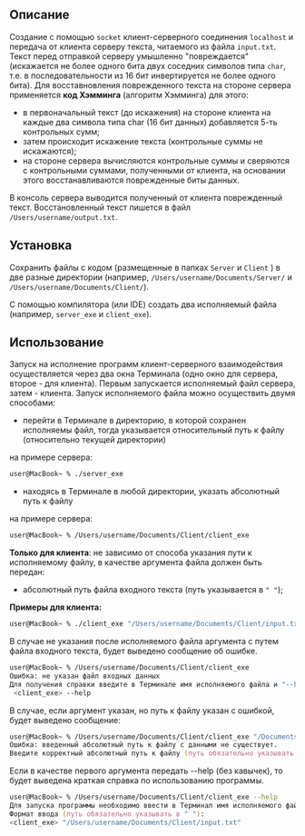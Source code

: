 ## Описание
Создание с помощью `socket` клиент-серверного соединения `localhost` и передача от клиента серверу текста, читаемого из файла `input.txt`.
Текст перед отправкой серверу умышленно "повреждается" (искажается не более одного бита двух соседних символов типа `char`, т.е. в последовательности из 16 бит инвертируется не более одного бита).
Для восставновления поврежденного текста на стороне сервера применяется **код Хэмминга** (алгоритм Хэмминга) для этого:
 
* в первоначальный текст (до искажения) на стороне клиента на каждые два символа типа char (16 бит данных) добавляется 5-ть контрольных сумм;
* затем происходит искажение текста (контрольные суммы не искажаются);
* на стороне сервера вычисляются контрольные суммы и сверяются с контрольными суммами, полученными от клиента, на основании этого восстанавливаются поврежденные биты данных.

В консоль сервера выводится полученный от клиента поврежденный текст. Восстановленный текст пишется в файл `/Users/username/output.txt`.
## Установка
Сохранить файлы с кодом (размещенные в папках `Server` и `Client` ) в две разные директории (например, `/Users/username/Documents/Server/` и `/Users/username/Documents/Client/`).

С помощью компилятора (или IDE) создать два исполняемый файла (например, `server_exe` и `client_exe`).
## Использование
Запуск на исполнение программ клиент-серверного взаимодействия осуществляется через два окна Терминала (одно окно для сервера, второе - для клиента).
Первым запускается исполняемый файл сервера, затем - клиента.
Запуск исполняемого файла можно осуществить двумя способами:
* перейти в Терминале в директорию, в которой сохранен исполняемы файл, тогда указывается относительный путь к файлу
 (относительно текущей директории)
 
 на примере сервера:
```zsh
user@MacBook~ % ./server_exe
```
* находясь в Терминале в любой директории, указать абсолютный путь к файлу

на примере сервера:
```zsh
user@MacBook~ % /Users/username/Documents/Client/client_exe
```
**Только для клиента**: не зависимо от способа указания пути к исполняемому файлу, в качестве аргумента файла должен быть передан:
* абсолютный путь файла входного текста (путь указывается в `" "`);

**Примеры для клиента:**
```zsh
user@MacBook~ % ./client_exe "/Users/username/Documents/Client/input.txt"
```
В случае не указания после исполняемого файла  аргумента c путем файла входного текста, будет выведено сообщение об ошибке.
```zsh
user@MacBook~ % /Users/username/Documents/Client/client_exe 
Ошибка: не указан файл входных данных
Для получения справки введите в Терминале имя исполняемого файла и "--help" в следующем формате:
 <client_exe> --help
```

В случае, если аргумент указан, но путь к файлу указан с ошибкой, будет выведено сообщение:
```zsh
user@MacBook~ % /Users/username/Documents/Client/client_exe "/Documents/Client/input.txt" 
Ошибка: введенный абсолютный путь к файлу с данными не существует.
Введите корректный абсолютный путь к файлу (путь обязательно указывать в " ") и повторите запуск программы.
```
 
Если в качестве первого аргумента передать --help (без кавычек), то будет выведена краткая справка по использованию программы.
```zsh
user@MacBook~ % /Users/username/Documents/Client/client_exe --help
Для запуска программы необходимо ввести в Терминал имя исполняемого файла и аргумент программы в виде абсолютного пути к файлу с данными.
Формат ввода (путь обязательно указывать в " "):
<client_exe> "/Users/username/Documents/Client/input.txt"
```
